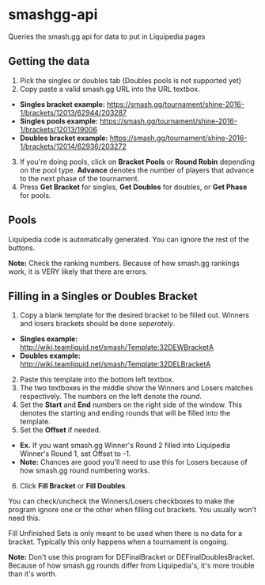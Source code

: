 # smashgg-api
Queries the smash.gg api for data to put in Liquipedia pages

## Getting the data
1. Pick the singles or doubles tab (Doubles pools is not supported yet)
2. Copy paste a valid smash.gg URL into the URL textbox.
  * **Singles bracket example:** https://smash.gg/tournament/shine-2016-1/brackets/12013/62944/203287
  * **Singles pools example:** https://smash.gg/tournament/shine-2016-1/brackets/12013/19006
  * **Doubles bracket example:** https://smash.gg/tournament/shine-2016-1/brackets/12014/62936/203272
3. If you're doing pools, click on **Bracket Pools** or **Round Robin** depending on the pool type. **Advance** denotes the number of players that advance to the next phase of the tournament. 
4. Press **Get Bracket** for singles, **Get Doubles** for doubles, or **Get Phase** for pools.

## Pools
Liquipedia code is automatically generated. You can ignore the rest of the buttons.

**Note:** Check the ranking numbers. Because of how smash.gg rankings work, it is VERY likely that there are errors.

## Filling in a Singles or Doubles Bracket
1. Copy a blank template for the desired bracket to be filled out. Winners and losers brackets should be done *seperately*.
  * **Singles example:** http://wiki.teamliquid.net/smash/Template:32DEWBracketA
  * **Doubles example:** http://wiki.teamliquid.net/smash/Template:32DELBracketA
2. Paste this template into the bottom left textbox.
3. The two textboxes in the middle show the Winners and Losers matches respectively. The numbers on the left denote the *round*.
4. Set the **Start** and **End** numbers on the right side of the window. This denotes the starting and ending rounds that will be filled into the template.
5. Set the **Offset** if needed.
  * **Ex.** If you want smash.gg Winner's Round 2 filled into Liquipedia Winner's Round 1, set Offset to -1.
  * **Note:** Chances are good you'll need to use this for Losers because of how smash.gg round numbering works.
6. Click **Fill Bracket** or **Fill Doubles**.

You can check/uncheck the Winners/Losers checkboxes to make the program ignore one or the other when filling out brackets. You usually won't need this.

Fill Unfinished Sets is only meant to be used when there is no data for a bracket. Typically this only happens when a tournament is ongoing.

**Note:** Don't use this program for DEFinalBracket or DEFinalDoublesBracket. Because of how smash.gg rounds differ from Liquipedia's, it's more trouble than it's worth.
